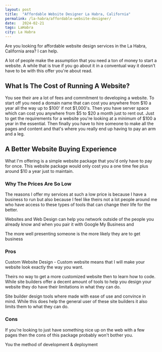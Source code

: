 ```yaml
---
layout: post
title:  "Affordable Website Designer La Habra, California"
permalink: /la-habra/affordable-website-designer/
date:   2024-02-21
tags: LaHabra
city: La Habra
---
```


Are you looking for affordable website design services in the La Habra, California area? I can help.

A lot of people make the assumption that you need a ton of money to start a website. A while that is true if you go about it in a conventual way it doesn't have to be with this offer you're about read.

## What Is The Cost of Running A Website?
You see their are a lot of fees and commitment to developing a website.  To start off you need a domain name that can cost you anywhere from $10 a year all the way up to $100' if not $1,000's. Then you have server space which can cost you anywhere from $5 to $20 a month just to rent out. Just to get the requirements for a website you're looking at a minimum of $100 a year in the essential.  Then finally you have to hire someone to make all the pages and content and that's where you really end up having to pay an arm and a leg. 

## A Better Website Buying Experience
What I'm offering is a simple website package that you'd only have to pay for once. This website package would only cost you a one time fee plus around $10 a year just to maintain.


### Why The Prices Are So Low
The reasons I offer my services at such a low price is because I have a business to run but also because I feel like theirs not a lot people around me who have access to these types of tools that can change their life for the better.

Websites and Web Design can help you network outside of the people you already know and when you pair it with Google My Business and 

The more well presenting someone is the more likely they are to get business 

### Pros
Custom Website Design - Custom website means that I will make your website look exactly the way you want.

Theirs no way to get a more customized website then to learn how to code.  While site builders offer a decent amount of tools to help you design your website they do have their limitations in what they can do.

Site builder design tools where made with ease of use and convince in mind.  While this does help the general user of these site builders it also limits them to what they can do. 

### Cons
If you're looking to just have something nice up on the web with a few pages then the cons of this package probably won't bother you.

You the method of development & deployment 